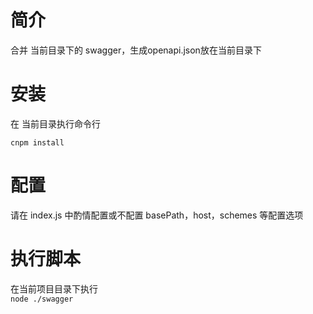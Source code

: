 # 简介 
合并 当前目录下的 swagger，生成openapi.json放在当前目录下  
# 安装   
在 当前目录执行命令行 
``` 
cnpm install
``` 
# 配置  
请在 index.js 中酌情配置或不配置 basePath，host，schemes 等配置选项  
# 执行脚本  
在当前项目目录下执行   
``` node ./swagger ```
